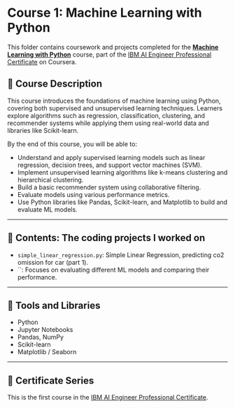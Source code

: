 # Course 1: Machine Learning with Python

This folder contains coursework and projects completed for the **[Machine Learning with Python](https://www.coursera.org/learn/machine-learning-with-python?specialization=ai-engineer)** course, part of the [IBM AI Engineer Professional Certificate](https://www.coursera.org/professional-certificates/ai-engineer) on Coursera.

## 🧠 Course Description

This course introduces the foundations of machine learning using Python, covering both supervised and unsupervised learning techniques. Learners explore algorithms such as regression, classification, clustering, and recommender systems while applying them using real-world data and libraries like Scikit-learn.

By the end of this course, you will be able to:

- Understand and apply supervised learning models such as linear regression, decision trees, and support vector machines (SVM).
- Implement unsupervised learning algorithms like k-means clustering and hierarchical clustering.
- Build a basic recommender system using collaborative filtering.
- Evaluate models using various performance metrics.
- Use Python libraries like Pandas, Scikit-learn, and Matplotlib to build and evaluate ML models.

---

## 📂 Contents: The coding projects I worked on

- `simple_linear_regression.py`: Simple Linear Regression, predicting co2 omission for car  (part 1).
- ``: Focuses on evaluating different ML models and comparing their performance.

---

## 🔧 Tools and Libraries

- Python
- Jupyter Notebooks
- Pandas, NumPy
- Scikit-learn
- Matplotlib / Seaborn

---

## 📌 Certificate Series

This is the first course in the [IBM AI Engineer Professional Certificate](https://www.coursera.org/professional-certificates/ai-engineer).


